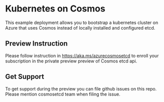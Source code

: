 # Kubernetes on Cosmos

This example deployment allows you to bootstrap a kubernetes cluster on Azure that uses Cosmos instead of locally installed and configured etcd.

## Preview Instruction
Please follow instruction in https://aka.ms/azurecosmosetcd to enroll your subscription in the private preview preview of Cosmos etcd api.

## Get Support
To get support during the preview you can file github issues on this repo. Please mention cosmosetcd team when filing the issue. 
